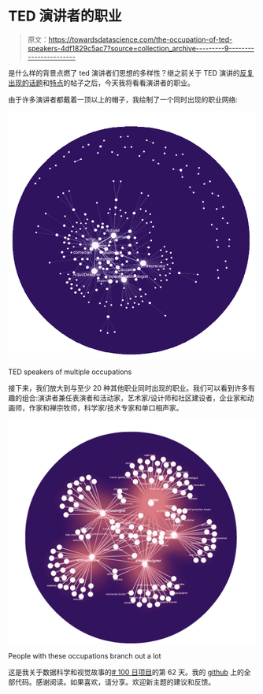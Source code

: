 # TED 演讲者的职业

> 原文：<https://towardsdatascience.com/the-occupation-of-ted-speakers-4df1829c5ac7?source=collection_archive---------9----------------------->

是什么样的背景点燃了 ted 演讲者们思想的多样性？继之前关于 TED 演讲的[反复出现的话题](https://medium.com/towards-data-science/what-are-the-recurring-topics-in-ted-8392cf9f3fb)和[特点](https://medium.com/towards-data-science/finding-characteristics-of-ted-talks-911879560146)的帖子之后，今天我将看看演讲者的职业。

由于许多演讲者都戴着一顶以上的帽子，我绘制了一个同时出现的职业网络:

![](img/2e0845973f3c0ad7ef7ffcd03129e013.png)

TED speakers of multiple occupations

接下来，我们放大到与至少 20 种其他职业同时出现的职业。我们可以看到许多有趣的组合:演讲者兼任表演者和活动家，艺术家/设计师和社区建设者，企业家和动画师，作家和禅宗牧师，科学家/技术专家和单口相声家。

![](img/8fc1bf422d4436a59f0bd55fa30167ab.png)

People with these occupations branch out a lot

这是我关于数据科学和视觉故事的[# 100 日项目](https://medium.com/@yanhann10)的第 62 天。我的 [github](https://github.com/yanhann10/opendata_viz) 上的全部代码。感谢阅读。如果喜欢，请分享。欢迎新主题的建议和反馈。